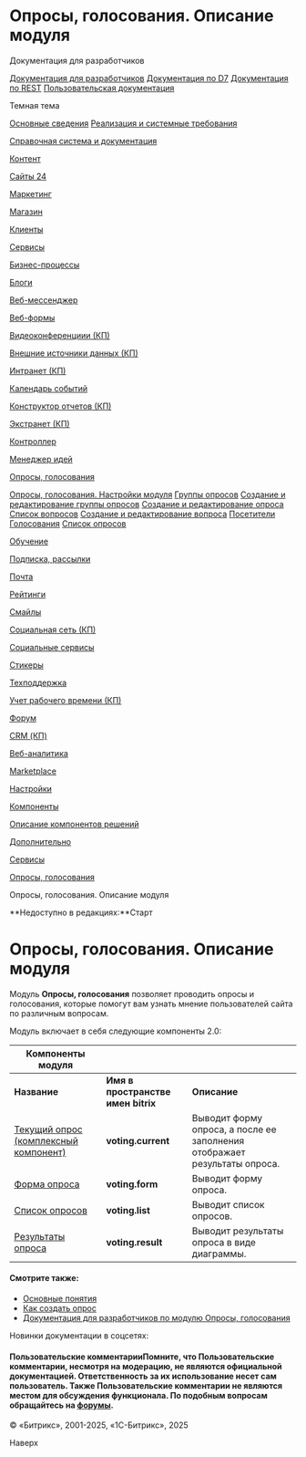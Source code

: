 # Опросы, голосования. Описание модуля

Документация для разработчиков

[Документация для разработчиков](https://dev.1c-bitrix.ru/api_help/)
[Документация по D7](https://dev.1c-bitrix.ru/api_d7/)
[Документация по REST](https://dev.1c-bitrix.ru/rest_help/)
[Пользовательская документация](https://dev.1c-bitrix.ru/user_help/)

Темная тема

[Основные сведения](/user_help/index.php)
[Реализация и системные требования](/user_help/reqintro.php)

[Справочная система и документация](/user_help/help/index.php)

[Контент](/user_help/content/index.php)

[Сайты 24](/user_help/sites24/index.php)

[Маркетинг](/user_help/marketing/index.php)

[Магазин](/user_help/store/index.php)

[Клиенты](/user_help/clients/index.php)

[Сервисы](/user_help/service/index.php)

[Бизнес-процессы](/user_help/service/bizproc/index.php)

[Блоги](/user_help/service/blogs/index.php)

[Веб-мессенджер](/user_help/service/im/index.php)

[Веб-формы](/user_help/service/form/index.php)

[Видеоконференциии (КП)](/user_help/service/video/index.php)

[Внешние источники данных (КП)](/user_help/service/xdi/index.php)

[Интранет (КП)](/user_help/service/intranet/index.php)

[Календарь событий](/user_help/service/event_calendar/index.php)

[Конструктор отчетов (КП)](/user_help/service/report/index.php)

[Экстранет (КП)](/user_help/service/extranet/index.php)

[Контроллер](/user_help/service/controller/index.php)

[Менеджер идей](/user_help/service/idea/index.php)

[Опросы, голосования](/user_help/service/vote/index.php)

[Опросы, голосования. Настройки модуля](/user_help/service/vote/settings.php)
[Группы опросов](/user_help/service/vote/vote_channel_list.php)
[Создание и редактирование группы опросов](/user_help/service/vote/vote_channel_edit.php)
[Создание и редактирование опроса](/user_help/service/vote/vote_edit.php)
[Список вопросов](/user_help/service/vote/vote_question_list.php)
[Создание и редактирование вопроса](/user_help/service/vote/vote_question_edit.php)
[Посетители](/user_help/service/vote/vote_user_list.php)
[Голосования](/user_help/service/vote/vote_user_votes.php)
[Список опросов](/user_help/service/vote/vote_list.php)

[Обучение](/user_help/service/learning/index.php)

[Подписка, рассылки](/user_help/service/subscribe/index.php)

[Почта](/user_help/service/mail/index.php)

[Рейтинги](/user_help/service/rating/index.php)

[Смайлы](/user_help/service/smile/index.php)

[Социальная сеть (КП)](/user_help/service/socialnetwork/index.php)

[Социальные сервисы](/user_help/service/socialservices/index.php)

[Стикеры](/user_help/service/stickers/index.php)

[Техподдержка](/user_help/service/support/index.php)

[Учет рабочего времени (КП)](/user_help/service/timeman/index.php)

[Форум](/user_help/service/forum/index.php)

[CRM (КП)](/user_help/service/crm/index.php)

[Веб-аналитика](/user_help/statistic/index.php)

[Marketplace](/user_help/marketplace/index.php)

[Настройки](/user_help/settings/index.php)

[Компоненты](/user_help/components/index.php)

[Описание компонентов решений](/user_help/description_decisions/index.php)

[Дополнительно](/user_help/additional/index.php)

[Сервисы](/user_help/service/index.php)

[Опросы, голосования](/user_help/service/vote/index.php)

Опросы, голосования. Описание модуля

**Недоступно в редакциях:**Старт

# Опросы, голосования. Описание модуля

Модуль **Опросы, голосования** позволяет проводить опросы и голосования, которые помогут вам узнать мнение пользователей сайта по различным вопросам.

  
Модуль включает в себя следующие компоненты 2.0:
  

| **Компоненты модуля** | | |
| --- | --- | --- |
| **Название** | **Имя в пространстве имен bitrix** | **Описание** |
| [Текущий опрос (комплексный компонент)](/user_help/components/services/votes/voting_current.php) | **voting.current** | Выводит форму опроса, а после ее заполнения отображает результаты опроса. |
| [Форма опроса](/user_help/components/services/votes/voting_form.php) | **voting.form** | Выводит форму опроса. |
| [Список опросов](/user_help/components/services/votes/voting_list.php) | **voting.list** | Выводит список опросов. |
| [Результаты опроса](/user_help/components/services/votes/voting_result.php) | **voting.result** | Выводит результаты опроса в виде диаграммы. |

#### Смотрите также:

* [Основные понятия](https://dev.1c-bitrix.ru/learning/course/index.php?COURSE_ID=34&LESSON_ID=11391)
* [Как создать опрос](https://dev.1c-bitrix.ru/learning/course/index.php?COURSE_ID=34&LESSON_ID=11393)
* [Документация для разработчиков по модулю Опросы, голосования](https://dev.1c-bitrix.ru/api_help/vote/index.php)

Новинки документации в соцсетях:

#### Пользовательские комментарииПомните, что Пользовательские комментарии, несмотря на модерацию, не являются официальной документацией. Ответственность за их использование несет сам пользователь. Также Пользовательские комментарии не являются местом для обсуждения функционала. По подобным вопросам обращайтесь на [форумы](http://dev.1c-bitrix.ru/community/forums/group1/).

© «Битрикс», 2001-2025, «1С-Битрикс», 2025

Наверх